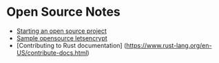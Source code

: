# Open Source Notes

- [Starting an open source project](https://opensource.guide/starting-a-project/)
- [Sample opensource letsencrypt](https://github.com/letsencrypt)
- [Contributing to Rust documentation] (https://www.rust-lang.org/en-US/contribute-docs.html)
